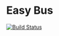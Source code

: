 # Easy Bus

[![Build Status](https://travis-ci.org/tfcporciuncula/easy-bus.svg?branch=dev)](https://travis-ci.org/tfcporciuncula/easy-bus)
